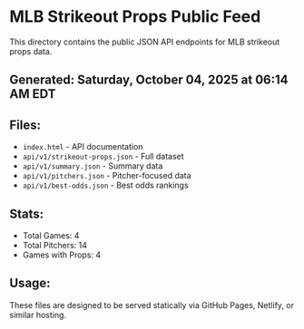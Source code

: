 # MLB Strikeout Props Public Feed

This directory contains the public JSON API endpoints for MLB strikeout props data.

## Generated: Saturday, October 04, 2025 at 06:14 AM EDT

## Files:
- `index.html` - API documentation
- `api/v1/strikeout-props.json` - Full dataset
- `api/v1/summary.json` - Summary data
- `api/v1/pitchers.json` - Pitcher-focused data  
- `api/v1/best-odds.json` - Best odds rankings

## Stats:
- Total Games: 4
- Total Pitchers: 14
- Games with Props: 4

## Usage:
These files are designed to be served statically via GitHub Pages, Netlify, or similar hosting.
